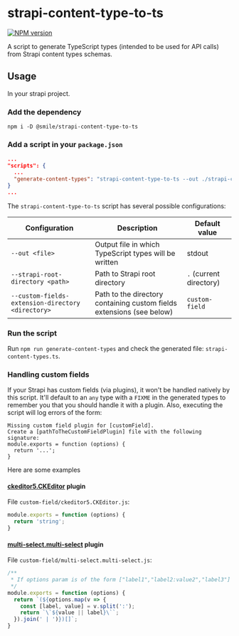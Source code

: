 # strapi-content-type-to-ts

[![NPM version](https://img.shields.io/npm/v/@smile/strapi-content-type-to-ts)](https://www.npmjs.com/package/@smile/strapi-content-type-to-ts)

A script to generate TypeScript types (intended to be used for API calls) from Strapi content types schemas.

## Usage

In your strapi project.

### Add the dependency

```shell
npm i -D @smile/strapi-content-type-to-ts
```

### Add a script in your `package.json`

```json
...
"scripts": {
  ...
  "generate-content-types": "strapi-content-type-to-ts --out ./strapi-content-types.ts"
}
...
```

The `strapi-content-type-to-ts` script has several possible configurations:

| Configuration                                     | Description                                                           | Default value           |
|---------------------------------------------------|-----------------------------------------------------------------------|-------------------------|
| `--out <file>`                                    | Output file in which TypeScript types will be written                 | stdout                  |
| `--strapi-root-directory <path>`                  | Path to Strapi root directory                                         | `.` (current directory) |
| `--custom-fields-extension-directory <directory>` | Path to the directory containing custom fields extensions (see below) | `custom-field`          |

### Run the script

Run `npm run generate-content-types` and check the generated file: `strapi-content-types.ts`.

### Handling custom fields

If your Strapi has custom fields (via plugins), it won't be handled natively by this script.
It'll default to an `any` type with a `FIXME` in the generated types to remember you that you should handle it with a plugin.
Also, executing the script will log errors of the form:
```text
Missing custom field plugin for [customField].
Create a [pathToTheCustomFieldPlugin] file with the following signature:
module.exports = function (options) {
  return '...';
}
```

Here are some examples

#### [ckeditor5.CKEditor](https://github.com/nshenderov/strapi-plugin-ckeditor) plugin

File `custom-field/ckeditor5.CKEditor.js`:
```javascript
module.exports = function (options) {
  return 'string';
}
```

#### [multi-select.multi-select](https://github.com/Zaydme/strapi-plugin-multi-select) plugin

File `custom-field/multi-select.multi-select.js`:
```javascript
/**
 * If options param is of the form ["label1","label2:value2","label3"] the code returns: (`label1` | `value2` | `label3`)[]
 */
module.exports = function (options) {
  return `(${options.map(v => {
    const [label, value] = v.split(':');
    return `\`${value || label}\``;
  }).join(' | ')})[]`;
}
```
